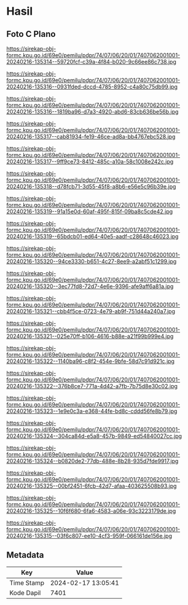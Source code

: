 # Hasil

## Foto C Plano

https://sirekap-obj-formc.kpu.go.id/69e0/pemilu/pdpr/74/07/06/20/01/7407062001001-20240216-135314--59720fcf-c39a-4f84-b020-9c66ee86c738.jpg

https://sirekap-obj-formc.kpu.go.id/69e0/pemilu/pdpr/74/07/06/20/01/7407062001001-20240216-135316--0931fded-dccd-4785-8952-c4a80c75db99.jpg

https://sirekap-obj-formc.kpu.go.id/69e0/pemilu/pdpr/74/07/06/20/01/7407062001001-20240216-135316--1819ba96-d7a3-4920-abd6-83cb636be56b.jpg

https://sirekap-obj-formc.kpu.go.id/69e0/pemilu/pdpr/74/07/06/20/01/7407062001001-20240216-135317--cab81934-fe19-46ce-ad8a-bb4767ebc528.jpg

https://sirekap-obj-formc.kpu.go.id/69e0/pemilu/pdpr/74/07/06/20/01/7407062001001-20240216-135317--9ff9ce73-8412-485c-a10a-58c1008e242c.jpg

https://sirekap-obj-formc.kpu.go.id/69e0/pemilu/pdpr/74/07/06/20/01/7407062001001-20240216-135318--d78fcb71-3d55-45f8-a8b6-e56e5c96b39e.jpg

https://sirekap-obj-formc.kpu.go.id/69e0/pemilu/pdpr/74/07/06/20/01/7407062001001-20240216-135319--91a15e0d-60af-495f-815f-09ba8c5cde42.jpg

https://sirekap-obj-formc.kpu.go.id/69e0/pemilu/pdpr/74/07/06/20/01/7407062001001-20240216-135319--65bdcb01-ed64-40e5-aadf-c28648c46023.jpg

https://sirekap-obj-formc.kpu.go.id/69e0/pemilu/pdpr/74/07/06/20/01/7407062001001-20240216-135320--94ce3330-b651-4c27-8ee9-a2abf51c1299.jpg

https://sirekap-obj-formc.kpu.go.id/69e0/pemilu/pdpr/74/07/06/20/01/7407062001001-20240216-135320--3ec77fd8-72d7-4e6e-9396-afe9aff6a81a.jpg

https://sirekap-obj-formc.kpu.go.id/69e0/pemilu/pdpr/74/07/06/20/01/7407062001001-20240216-135321--cbb4f5ce-0723-4e79-ab9f-751d44a240a7.jpg

https://sirekap-obj-formc.kpu.go.id/69e0/pemilu/pdpr/74/07/06/20/01/7407062001001-20240216-135321--025e70ff-b106-4616-b88e-a21f99b999e4.jpg

https://sirekap-obj-formc.kpu.go.id/69e0/pemilu/pdpr/74/07/06/20/01/7407062001001-20240216-135322--1140ba96-c8f2-454e-9bfe-58d7c91d921c.jpg

https://sirekap-obj-formc.kpu.go.id/69e0/pemilu/pdpr/74/07/06/20/01/7407062001001-20240216-135322--376b8ce7-771a-4d42-a7fb-7b75d8e30c02.jpg

https://sirekap-obj-formc.kpu.go.id/69e0/pemilu/pdpr/74/07/06/20/01/7407062001001-20240216-135323--1e9e0c3a-e368-44fe-bd8c-cddd56fe8b79.jpg

https://sirekap-obj-formc.kpu.go.id/69e0/pemilu/pdpr/74/07/06/20/01/7407062001001-20240216-135324--304ca84d-e5a8-457b-9849-ed54840027cc.jpg

https://sirekap-obj-formc.kpu.go.id/69e0/pemilu/pdpr/74/07/06/20/01/7407062001001-20240216-135324--b0820de2-77db-488e-8b28-935d7fde9917.jpg

https://sirekap-obj-formc.kpu.go.id/69e0/pemilu/pdpr/74/07/06/20/01/7407062001001-20240216-135325--00bf2451-6fcb-42d7-afaa-403625508b93.jpg

https://sirekap-obj-formc.kpu.go.id/69e0/pemilu/pdpr/74/07/06/20/01/7407062001001-20240216-135325--10f6f680-6fa6-4583-a06e-93c3223179de.jpg

https://sirekap-obj-formc.kpu.go.id/69e0/pemilu/pdpr/74/07/06/20/01/7407062001001-20240216-135315--03f6c807-ee10-4cf3-959f-066161de156e.jpg


## Metadata

| Key        | Value               |
| ---------- | ------------------- |
| Time Stamp | 2024-02-17 13:05:41 |
| Kode Dapil | 7401                |



